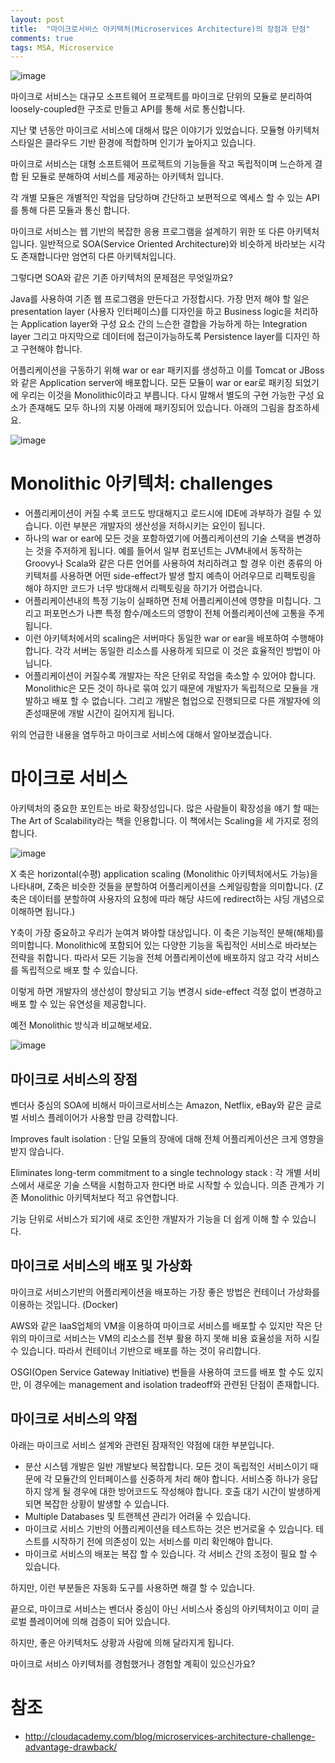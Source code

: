 ```yaml
---
layout: post
title:  "마이크로서비스 아키텍처(Microservices Architecture)의 장점과 단점"
comments: true
tags: MSA, Microservice
---
```

![image](https://user-images.githubusercontent.com/111643/115682303-4bf68f80-a390-11eb-8974-197e5d2cc938.png)

마이크로 서비스는 대규모 소프트웨어 프로젝트를 마이크로 단위의 모듈로 분리하여 loosely-coupled한 구조로 만들고 API를 통해 서로 통신합니다.

지난 몇 년동안 마이크로 서비스에 대해서 많은 이야기가 있었습니다. 모듈형 아키텍처 스타일은 클라우드 기반 환경에 적합하며 인기가 높아지고 있습니다.

마이크로 서비스는 대형 소프트웨어 프로젝트의 기능들을 작고 독립적이며 느슨하게 결합 된 모듈로 분해하여 서비스를 제공하는 아키텍처 입니다.

각 개별 모듈은 개별적인 작업을 담당하며 간단하고 보편적으로 엑세스 할 수 있는 API를 통해 다른 모듈과 통신 합니다.

마이크로 서비스는 웹 기반의 복잡한 응용 프로그램을 설계하기 위한 또 다른 아키텍처입니다. 일반적으로 SOA(Service Oriented Architecture)와 비슷하게 바라보는 시각도 존재합니다만 엄연히 다른 아키텍처입니다.

그렇다면 SOA와 같은 기존 아키텍처의 문제점은 무엇일까요?

Java를 사용하여 기존 웹 프로그램을 만든다고 가정합시다. 가장 먼저 해야 할 일은 presentation layer (사용자 인터페이스)를 디자인을 하고 Business logic을 처리하는 Application layer와 구성 요소 간의 느슨한 결합을 가능하게 하는 Integration layer 그리고 마지막으로 데이터에 접근이가능하도록 Persistence layer를 디자인 하고 구현해야 합니다.

어플리케이션을 구동하기 위해 war or ear 패키지를 생성하고 이를 Tomcat or JBoss와 같은 Application server에 배포합니다. 모든 모듈이 war or ear로 패키징 되었기에 우리는 이것을 Monolithic이라고 부릅니다. 다시 말해서 별도의 구현 가능한 구성 요소가 존재해도 모두 하나의 지붕 아래에 패키징되어 있습니다. 아래의 그림을 참조하세요.

![image](https://user-images.githubusercontent.com/111643/115682383-629ce680-a390-11eb-943f-540778f40aae.png)

# Monolithic 아키텍처: challenges
* 어플리케이션이 커질 수록 코드도 방대해지고 로드시에 IDE에 과부하가 걸릴 수 있습니다. 이런 부분은 개발자의 생산성을 저하시키는 요인이 됩니다.
* 하나의 war or ear에 모든 것을 포함하였기에 어플리케이션의 기술 스택을 변경하는 것을 주저하게 됩니다. 예를 들어서 일부 컴포넌트는 JVM내에서 동작하는 Groovy나 Scala와 같은 다른 언어를 사용하여 처리하려고 할 경우 이런 종류의 아키텍처를 사용하면 어떤 side-effect가 발생 할지 예측이 어려우므로 리펙토링을 해야 하지만 코드가 너무 방대해서 리펙토링을 하기가 어렵습니다.
* 어플리케이션내의 특정 기능이 실패하면 전체 어플리케이션에 영향을 미칩니다. 그리고 퍼포먼스가 나쁜 특정 함수/메소드의 영향이 전체 어플리케이션에 고통을 주게 됩니다.
* 이런 아키텍처에서의 scaling은 서버마다 동일한 war or ear을 배포하여 수행해야 합니다. 각각 서버는 동일한 리소스를 사용하게 되므로 이 것은 효율적인 방법이 아닙니다.
* 어플리케이션이 커질수록 개발자는 작은 단위로 작업을 축소할 수 있어야 합니다. Monolithic은 모든 것이 하나로 묶여 있기 때문에 개발자가 독립적으로 모듈을 개발하고 배포 할 수 없습니다. 그리고 개발은 협업으로 진행되므로 다른 개발자에 의존성때문에 개발 시간이 길어지게 됩니다.

위의 언급한 내용을 염두하고 마이크로 서비스에 대해서 알아보겠습니다.

# 마이크로 서비스
아키텍처의 중요한 포인트는 바로 확장성입니다. 많은 사람들이 확장성을 얘기 할 때는 The Art of Scalability라는 책을 인용합니다. 이 책에서는 Scaling을 세 가지로 정의합니다.

![image](https://user-images.githubusercontent.com/111643/115682535-83fdd280-a390-11eb-9087-6836d38f6700.png)

X 축은 horizontal(수평) application scaling (Monolithic 아키텍처에서도 가능)을 나타내며, Z축은 비슷한 것들을 분할하여 어플리케이션을 스케일링함을 의미합니다. (Z축은 데이터를 분할하여 사용자의 요청에 따라 해당 샤드에 redirect하는 샤딩 개념으로 이해하면 됩니다.)

Y축이 가장 중요하고 우리가 눈여겨 봐야할 대상입니다. 이 축은 기능적인 분해(해체)를 의미합니다. Monolithic에 포함되어 있는 다양한 기능을 독립적인 서비스로 바라보는 전략을 취합니다. 따라서 모든 기능을 전체 어플리케이션에 배포하지 않고 각각 서비스를 독립적으로 배포 할 수 있습니다.

이렇게 하면 개발자의 생산성이 향상되고 기능 변경시 side-effect 걱정 없이 변경하고 배포 할 수 있는 유연성을 제공합니다.

예전 Monolithic 방식과 비교해보세요.

![image](https://user-images.githubusercontent.com/111643/115682621-9bd55680-a390-11eb-9ee5-81cdc2b778ed.png)

## 마이크로 서비스의 장점
벤더사 중심의 SOA에 비해서 마이크로서비스는 Amazon, Netflix, eBay와 같은 글로벌 서비스 플레이어가 사용할 만큼 강력합니다.

Improves fault isolation : 단일 모듈의 장애에 대해 전체 어플리케이션은 크게 영향을 받지 않습니다.

Eliminates long-term commitment to a single technology stack : 각 개별 서비스에서 새로운 기술 스택을 시험하고자 한다면 바로 시작할 수 있습니다. 의존 관계가 기존 Monolithic 아키텍처보다 적고 유연합니다.

기능 단위로 서비스가 되기에 새로 조인한 개발자가 기능을 더 쉽게 이해 할 수 있습니다.

## 마이크로 서비스의 배포 및 가상화
마이크로 서비스기반의 어플리케이션을 배포하는 가장 좋은 방법은 컨테이너 가상화를 이용하는 것입니다. (Docker)

AWS와 같은 IaaS업체의 VM을 이용하여 마이크로 서비스를 배포할 수 있지만 작은 단위의 마이크로 서비스는 VM의 리소스를 전부 활용 하지 못해 비용 효율성을 저하 시킬 수 있습니다. 따라서 컨테이너 기반으로 배포를 하는 것이 유리합니다.

OSGI(Open Service Gateway Initiative) 번들을 사용하여 코드를 배포 할 수도 있지만, 이 경우에는 management and isolation tradeoff와 관련된 단점이 존재합니다.

## 마이크로 서비스의 약점
아래는 마이크로 서비스 설계와 관련된 잠재적인 약점에 대한 부분입니다.
* 분산 시스템 개발은 일반 개발보다 복잡합니다. 모든 것이 독립적인 서비스이기 때문에 각 모듈간의 인터페이스를 신중하게 처리 해야 합니다. 서비스중 하나가 응답하지 않게 될 경우에 대한 방어코드도 작성해야 합니다. 호출 대기 시간이 발생하게 되면 복잡한 상황이 발생할 수 있습니다.
* Multiple Databases 및 트랜젝션 관리가 어려울 수 있습니다.
* 마이크로 서비스 기반의 어플리케이션을 테스트하는 것은 번거로울 수 있습니다. 테스트를 시작하기 전에 의존성이 있는 서비스를 미리 확인해야 합니다.
* 마이크로 서비스의 배포는 복잡 할 수 있습니다. 각 서비스 간의 조정이 필요 할 수 있습니다.

하지만, 이런 부분들은 자동화 도구를 사용하면 해결 할 수 있습니다.

끝으로, 마이크로 서비스는 벤더사 중심이 아닌 서비스사 중심의 아키텍처이고 이미 글로벌 플레이어에 의해 검증이 되어 있습니다.

하지만, 좋은 아키텍처도 상황과 사람에 의해 달라지게 됩니다.

마이크로 서비스 아키텍처를 경험했거나 경험할 계획이 있으신가요?

# 참조
* http://cloudacademy.com/blog/microservices-architecture-challenge-advantage-drawback/
